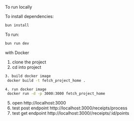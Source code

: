 To run locally

To install dependencies:
```sh
bun install
```

To run:
```sh
bun run dev
```

with Docker

1. clone the project
2. cd into project
```sh
3. build docker image
 docker build -t fetch_project_home .
```
```sh
4. run docker image
 docker run -d -p 3000:3000 fetch_project_home
```
5. open http://localhost:3000
6.  test post endpoint http://localhost:3000/receipts/process
7.  test get endpoint http://localhost:3000//receipts/:id/points

